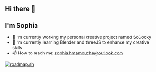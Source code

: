## Hi there 👋
## I'm Sophia

- 🔭 I’m currently working my personal creative project named SoCocky
- 🌱 I’m currently learning Blender and threeJS to enhance my creative skills
- 📫 How to reach me: sophia.hmamouche@outlook.com

[![roadmap.sh](https://roadmap.sh/card/wide/66e43eddf34c8868ec02484a?variant=dark&roadmaps=full-stack%2Cnodejs%2Creact%2Capi-design)](https://roadmap.sh)

<!--
**giselledunine/giselledunine** is a ✨ _special_ ✨ repository because its `README.md` (this file) appears on your GitHub profile.

Here are some ideas to get you started:

- 🔭 I’m currently working on ...
- 🌱 I’m currently learning ...
- 👯 I’m looking to collaborate on ...
- 🤔 I’m looking for help with ...
- 💬 Ask me about ...
- 📫 How to reach me: ...
- 😄 Pronouns: ...
- ⚡ Fun fact: ...
-->
